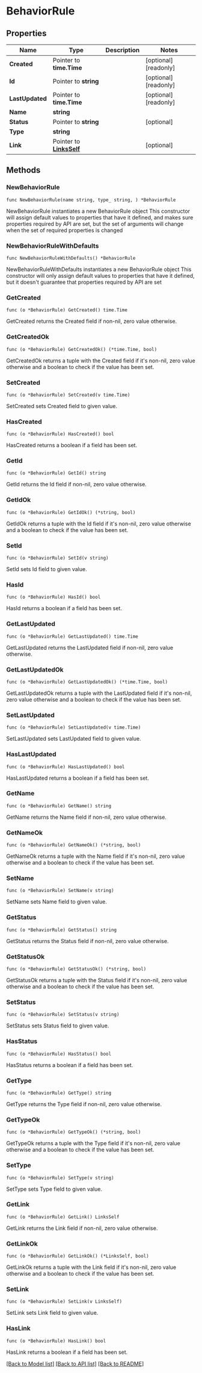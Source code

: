 # BehaviorRule

## Properties

Name | Type | Description | Notes
------------ | ------------- | ------------- | -------------
**Created** | Pointer to **time.Time** |  | [optional] [readonly] 
**Id** | Pointer to **string** |  | [optional] [readonly] 
**LastUpdated** | Pointer to **time.Time** |  | [optional] [readonly] 
**Name** | **string** |  | 
**Status** | Pointer to **string** |  | [optional] 
**Type** | **string** |  | 
**Link** | Pointer to [**LinksSelf**](LinksSelf.md) |  | [optional] 

## Methods

### NewBehaviorRule

`func NewBehaviorRule(name string, type_ string, ) *BehaviorRule`

NewBehaviorRule instantiates a new BehaviorRule object
This constructor will assign default values to properties that have it defined,
and makes sure properties required by API are set, but the set of arguments
will change when the set of required properties is changed

### NewBehaviorRuleWithDefaults

`func NewBehaviorRuleWithDefaults() *BehaviorRule`

NewBehaviorRuleWithDefaults instantiates a new BehaviorRule object
This constructor will only assign default values to properties that have it defined,
but it doesn't guarantee that properties required by API are set

### GetCreated

`func (o *BehaviorRule) GetCreated() time.Time`

GetCreated returns the Created field if non-nil, zero value otherwise.

### GetCreatedOk

`func (o *BehaviorRule) GetCreatedOk() (*time.Time, bool)`

GetCreatedOk returns a tuple with the Created field if it's non-nil, zero value otherwise
and a boolean to check if the value has been set.

### SetCreated

`func (o *BehaviorRule) SetCreated(v time.Time)`

SetCreated sets Created field to given value.

### HasCreated

`func (o *BehaviorRule) HasCreated() bool`

HasCreated returns a boolean if a field has been set.

### GetId

`func (o *BehaviorRule) GetId() string`

GetId returns the Id field if non-nil, zero value otherwise.

### GetIdOk

`func (o *BehaviorRule) GetIdOk() (*string, bool)`

GetIdOk returns a tuple with the Id field if it's non-nil, zero value otherwise
and a boolean to check if the value has been set.

### SetId

`func (o *BehaviorRule) SetId(v string)`

SetId sets Id field to given value.

### HasId

`func (o *BehaviorRule) HasId() bool`

HasId returns a boolean if a field has been set.

### GetLastUpdated

`func (o *BehaviorRule) GetLastUpdated() time.Time`

GetLastUpdated returns the LastUpdated field if non-nil, zero value otherwise.

### GetLastUpdatedOk

`func (o *BehaviorRule) GetLastUpdatedOk() (*time.Time, bool)`

GetLastUpdatedOk returns a tuple with the LastUpdated field if it's non-nil, zero value otherwise
and a boolean to check if the value has been set.

### SetLastUpdated

`func (o *BehaviorRule) SetLastUpdated(v time.Time)`

SetLastUpdated sets LastUpdated field to given value.

### HasLastUpdated

`func (o *BehaviorRule) HasLastUpdated() bool`

HasLastUpdated returns a boolean if a field has been set.

### GetName

`func (o *BehaviorRule) GetName() string`

GetName returns the Name field if non-nil, zero value otherwise.

### GetNameOk

`func (o *BehaviorRule) GetNameOk() (*string, bool)`

GetNameOk returns a tuple with the Name field if it's non-nil, zero value otherwise
and a boolean to check if the value has been set.

### SetName

`func (o *BehaviorRule) SetName(v string)`

SetName sets Name field to given value.


### GetStatus

`func (o *BehaviorRule) GetStatus() string`

GetStatus returns the Status field if non-nil, zero value otherwise.

### GetStatusOk

`func (o *BehaviorRule) GetStatusOk() (*string, bool)`

GetStatusOk returns a tuple with the Status field if it's non-nil, zero value otherwise
and a boolean to check if the value has been set.

### SetStatus

`func (o *BehaviorRule) SetStatus(v string)`

SetStatus sets Status field to given value.

### HasStatus

`func (o *BehaviorRule) HasStatus() bool`

HasStatus returns a boolean if a field has been set.

### GetType

`func (o *BehaviorRule) GetType() string`

GetType returns the Type field if non-nil, zero value otherwise.

### GetTypeOk

`func (o *BehaviorRule) GetTypeOk() (*string, bool)`

GetTypeOk returns a tuple with the Type field if it's non-nil, zero value otherwise
and a boolean to check if the value has been set.

### SetType

`func (o *BehaviorRule) SetType(v string)`

SetType sets Type field to given value.


### GetLink

`func (o *BehaviorRule) GetLink() LinksSelf`

GetLink returns the Link field if non-nil, zero value otherwise.

### GetLinkOk

`func (o *BehaviorRule) GetLinkOk() (*LinksSelf, bool)`

GetLinkOk returns a tuple with the Link field if it's non-nil, zero value otherwise
and a boolean to check if the value has been set.

### SetLink

`func (o *BehaviorRule) SetLink(v LinksSelf)`

SetLink sets Link field to given value.

### HasLink

`func (o *BehaviorRule) HasLink() bool`

HasLink returns a boolean if a field has been set.


[[Back to Model list]](../README.md#documentation-for-models) [[Back to API list]](../README.md#documentation-for-api-endpoints) [[Back to README]](../README.md)


